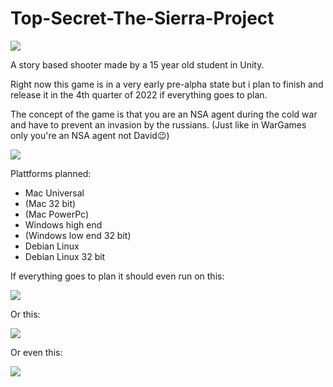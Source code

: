 # Top-Secret-The-Sierra-Project
![](https://www.k-webs.ch/wp-content/uploads/2021/04/Unity_tdm_s1.jpg)



A story based shooter made by a 15 year old student in Unity.

Right now this game is in a very early pre-alpha state but i plan to finish and release it in the 4th quarter of 2022 if everything goes to plan.

The concept of the game is that you are an NSA agent during the cold war and have to prevent an invasion by the russians.
(Just like in WarGames only you're an NSA agent not David😉)


![](https://www.tor-online.de/fileadmin/user_upload/Feature/Kolumnen/Film/2017/05/WarGames3.jpg)




Plattforms planned:
- Mac Universal
- (Mac 32 bit)
- (Mac PowerPc)
- Windows high end
- (Windows low end 32 bit)
- Debian Linux
- Debian Linux 32 bit


If everything goes to plan it should even run on this:


![](https://www.pcworld.idg.com.au/products/image/493/angle/7/1500x1500/121973/)


Or this:


![](https://guide-images.cdn.ifixit.com/igi/FcHHbWykfxTk54tj.large)


Or even this:


![](https://www.princesshome.eu/product/image/large/01.142354.01.001_4.jpg)
